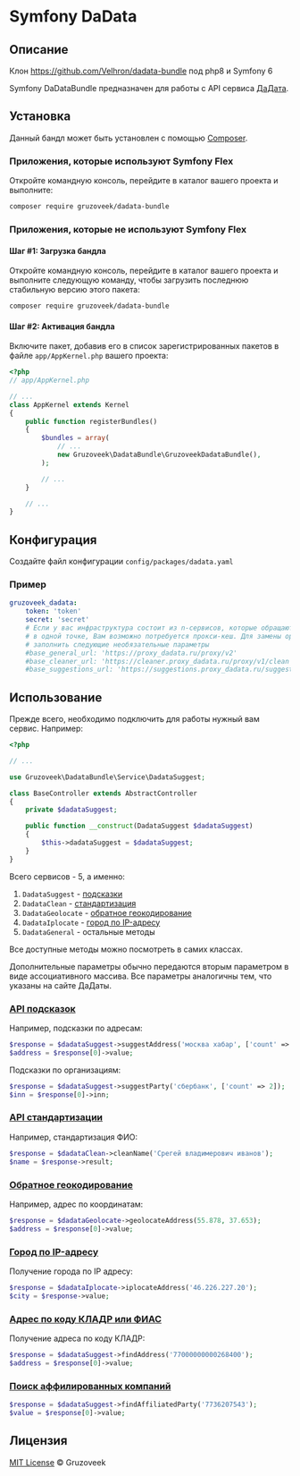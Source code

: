 # Symfony DaData

## Описание

Клон https://github.com/Velhron/dadata-bundle под php8 и Symfony 6

Symfony DaDataBundle предназначен для работы с API сервиса [ДаДата](https://dadata.ru).

## Установка

Данный бандл может быть установлен с помощью [Composer](https://getcomposer.org).

### Приложения, которые используют Symfony Flex

Откройте командную консоль, перейдите в каталог вашего проекта и выполните:

```bash
composer require gruzoveek/dadata-bundle
```

### Приложения, которые не используют Symfony Flex

#### Шаг #1: Загрузка бандла

Откройте командную консоль, перейдите в каталог вашего проекта и выполните следующую команду, чтобы загрузить последнюю 
стабильную версию этого пакета:

```bash
composer require gruzoveek/dadata-bundle
```

#### Шаг #2: Активация бандла

Включите пакет, добавив его в список зарегистрированных пакетов в файле `app/AppKernel.php` вашего проекта:

```php
<?php
// app/AppKernel.php

// ...
class AppKernel extends Kernel
{
    public function registerBundles()
    {
        $bundles = array(
            // ...
            new Gruzoveek\DadataBundle\GruzoveekDadataBundle(),
        );

        // ...
    }

    // ...
}
```

## Конфигурация

Создайте файл конфигурации `config/packages/dadata.yaml`

### Пример

```yaml
gruzoveek_dadata:
    token: 'token'
    secret: 'secret'
    # Если у вас инфраструктура состоит из n-сервисов, которые обращаются в dadata, то для контроля запросов в dadata
    # в одной точке, Вам возможно потребуется прокси-кеш. Для замены оригинальных url от dadata на Ваш прокси, можете
    # заполнить следующие необязательные параметры
    #base_general_url: 'https://proxy_dadata.ru/proxy/v2'
    #base_cleaner_url: 'https://cleaner.proxy_dadata.ru/proxy/v1/clean'
    #base_suggestions_url: 'https://suggestions.proxy_dadata.ru/suggestions/proxy/4_1/rs'
```

## Использование

Прежде всего, необходимо подключить для работы нужный вам сервис. Например:

```php
<?php

// ...

use Gruzoveek\DadataBundle\Service\DadataSuggest;

class BaseController extends AbstractController
{
    private $dadataSuggest;

    public function __construct(DadataSuggest $dadataSuggest)
    {
        $this->dadataSuggest = $dadataSuggest;
    }
}
```

Всего сервисов - 5, а именно:
1. `DadataSuggest` - [подсказки](https://dadata.ru/api/suggest/)
2. `DadataClean` - [стандартизация](https://dadata.ru/api/clean/)
3. `DadataGeolocate` - [обратное геокодирование](https://dadata.ru/api/geolocate/)
4. `DadataIplocate` - [город по IP-адресу](https://dadata.ru/api/iplocate/)
5. `DadataGeneral` - остальные методы

Все доступные методы можно посмотреть в самих классах.

Дополнительные параметры обычно передаются вторым параметром в виде ассоциативного массива. 
Все параметры аналогичны тем, что указаны на сайте ДаДаты.

### [API подсказок](https://dadata.ru/api/suggest/)

Например, подсказки по адресам:

```php
$response = $dadataSuggest->suggestAddress('москва хабар', ['count' => 10]);
$address = $response[0]->value;
```

Подсказки по организациям:

```php
$response = $dadataSuggest->suggestParty('сбербанк', ['count' => 2]);
$inn = $response[0]->inn;
```

### [API стандартизации](https://dadata.ru/api/clean/)

Например, стандартизация ФИО:

```php
$response = $dadataClean->cleanName('Срегей владимерович иванов');
$name = $response->result;
```

### [Обратное геокодирование](https://dadata.ru/api/geolocate/)

Например, адрес по координатам:

```php
$response = $dadataGeolocate->geolocateAddress(55.878, 37.653);
$address = $response[0]->value;
```

### [Город по IP-адресу](https://dadata.ru/api/iplocate/)

Получение города по IP адресу:

```php
$response = $dadataIplocate->iplocateAddress('46.226.227.20');
$city = $response->value;
```

### [Адрес по коду КЛАДР или ФИАС](https://dadata.ru/api/find-address/)

Получение адреса по коду КЛАДР:

```php
$response = $dadataSuggest->findAddress('77000000000268400');
$address = $response[0]->value;
```

### [Поиск аффилированных компаний](https://dadata.ru/api/find-affiliated/)

```php
$response = $dadataSuggest->findAffiliatedParty('7736207543');
$value = $response[0]->value;
```

## Лицензия

[MIT License](https://opensource.org/licenses/mit-license) © Gruzoveek